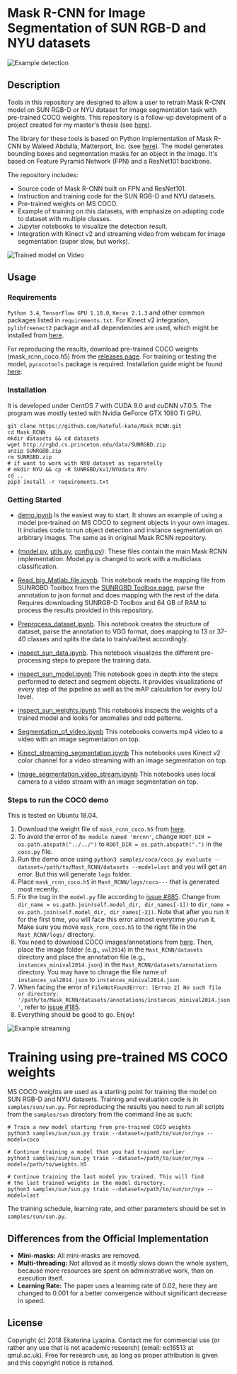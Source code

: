 # Mask R-CNN for Image Segmentation of SUN RGB-D and NYU datasets
![Example detection](assets/chairs.png)
## Description

Tools in this repository are designed to allow a user to retrain Mask R-CNN model on SUN RGB-D or NYU dataset for image segmentation task with pre-trained COCO weights. This repository is a follow-up development of a project created for my master's thesis (see [here](https://github.com/hateful-kate/Mask_RCNN/blob/master/Master's_thesis.pdf)).

The library for these tools is based on Python implementation of Mask R-CNN by Waleed Abdulla, Matterport, Inc. (see [here](https://github.com/matterport/Mask_RCNN)). The model generates bounding boxes and segmentation masks for an object in the image. It's based on Feature Pyramid Network (FPN) and a ResNet101 backbone. 

The repository includes:
* Source code of Mask R-CNN built on FPN and ResNet101.
* Instruction and training code for the SUN RGB-D and NYU datasets.
* Pre-trained weights on MS COCO.
* Example of training on this datasets, with emphasize on adapting code to dataset with multiple classes.
* Jupyter notebooks to visualize the detection result.
* Integration with Kinect v2 and streaming video from webcam for image segmentation (super slow, but works).

![Trained model on Video](assets/output.gif)

## Usage
### Requirements
`Python 3.4`, `TensorFlow GPU 1.10.0`, `Keras 2.1.3` and other common packages listed in `requirements.txt`. For Kinect v2 integration, `pylibfreenect2` package and all dependencies are used, which might be installed from [here](https://github.com/r9y9/pylibfreenect2).

For reproducing the results, download pre-trained COCO weights (mask_rcnn_coco.h5) from the [releases page](https://github.com/matterport/Mask_RCNN/releases).
For training or testing the model, `pycocotools` package is required. Installation guide might be found [here]( https://github.com/cocodataset/cocoapi).

### Installation
It is developed under CentOS 7 with CUDA 9.0 and cuDNN v7.0.5. The program was mostly tested with Nvidia GeForce GTX 1080 Ti GPU.

```
git clone https://github.com/hateful-kate/Mask_RCNN.git
cd Mask_RCNN
mkdir datasets && cd datasets
wget http://rgbd.cs.princeton.edu/data/SUNRGBD.zip
unzip SUNRGBD.zip
rm SUNRGBD.zip
# if want to work with NYU dataset as separetelly
# mkdir NYU && cp -R SUNRGBD/kv1/NYUdata NYU
cd ..
pip3 install -r requirements.txt
```

### Getting Started
* [demo.ipynb](samples/demo.ipynb) Is the easiest way to start. It shows an example of using a model pre-trained on MS COCO to segment objects in your own images. It includes code to run object detection and instance segmentation on arbitrary images. The same as in original Mask RCNN repository.

* ([model.py](mrcnn/model.py), [utils.py](mrcnn/utils.py), [config.py](mrcnn/config.py)): These files contain the main Mask RCNN implementation. Model.py is changed to work with a multiclass classification.

* [Read_big_Matlab_file.ipynb](samples/sun/Read_big_Matlab_file.ipynb). This notebook reads the mapping file from SUNRGBD Toolbox from the [SUNRGBD Toolbox page](http://rgbd.cs.princeton.edu/), parse the annotation to json format and does mapping with the rest of the data. Requires downloading SUNRGB-D Toolbox and 64 GB of RAM to process the results provided in this repository.

* [Preprocess_dataset.ipynb](samples/sun/Preprocess_dataset.ipynb). This notebook creates the structure of dataset, parse the annotation to VGG format, does mapping to 13 or 37-40 classes and splits the data to train/val/test accordingly.

* [inspect_sun_data.ipynb](samples/sun/inspect_sun_data.ipynb). This notebook visualizes the different pre-processing steps
to prepare the training data.

* [inspect_sun_model.ipynb](samples/sun/inspect_sun_model.ipynb) This notebook goes in depth into the steps performed to detect and segment objects. It provides visualizations of every step of the pipeline as well as the mAP calculation for every IoU level.

* [inspect_sun_weights.ipynb](samples/sun/inspect_sun_weights.ipynb)
This notebooks inspects the weights of a trained model and looks for anomalies and odd patterns.

* [Segmentation_of_video.ipynb](Segmentation_of_video.ipynb)
This notebooks converts mp4 video to a video with an image segmentation on top.

* [Kinect_streaming_segmentation.ipynb](Kinect_streaming_segmentation.ipynb)
This notebooks uses Kinect v2 color channel for a video streaming with an image segmentation on top.

* [Image_segmentation_video_stream.ipynb](Image_segmentation_video_stream.ipynb)
This notebooks uses local camera to a video stream with an image segmentation on top.

### Steps to run the COCO demo
This is tested on Ubuntu 18.04.
1. Download the weight file of `mask_rcnn_coco.h5` from [here](https://github.com/matterport/Mask_RCNN/releases).
2. To avoid the error of `No module named 'mrcnn'`, change `ROOT_DIR = os.path.abspath("../../")` to `ROOT_DIR = os.path.abspath(".")` in the `coco.py` file.
3. Run the demo once using `python3 samples/coco/coco.py evaluate --dataset=/path/to/Mast_RCNN/datasets --model=last` and you will get an error. But this will generate `logs` folder.
4. Place `mask_rcnn_coco.h5` in `Mast_RCNN/logs/coco---` that is generated most recently.
5. Fix the bug in the `model.py` file according to [issue #885](https://github.com/matterport/Mask_RCNN/issues/885). Change from `dir_name = os.path.join(self.model_dir, dir_names[-1])` to `dir_name = os.path.join(self.model_dir, dir_names[-2])`. Note that after you run it for the first time, you will face this error almost everytime you run it. Make sure you move `mask_rcnn_coco.h5` to the right file in the `Mast_RCNN/logs/` directory.
6. You need to download COCO images/annotations from [here](http://cocodataset.org/#download). Then, place the image folder (e.g., `val2014`) in the `Mast_RCNN/datasets` directory and place the annotation file (e.g., `instances_minival2014.json`) in the `Mast_RCNN/datasets/annotations` directory. You may have to chnage the file name of `instances_val2014.json` to `instances_minival2014.json`.
7. When facing the error of `FileNotFoundError: [Errno 2] No such file or directory: '/path/to/Mask_RCNN/datasets/annotations/instances_minival2014.json'`, refer to [issue #185](https://github.com/matterport/Mask_RCNN/issues/185).
8. Everything should be good to go. Enjoy!

![Example streaming](assets/Segmentation_stream.png)

# Training using pre-trained MS COCO weights
MS COCO weights are used as a starting point for training the model on SUN RGB-D and NYU datasets. Training and evaluation code is in `samples/sun/sun.py`. For reproducing the results you need to run all scripts from the `samples/sun` directory from the command line as such:

```
# Train a new model starting from pre-trained COCO weights
python3 samples/sun/sun.py train --dataset=/path/to/sun/or/nyu --model=coco

# Continue training a model that you had trained earlier
python3 samples/sun/sun.py train --dataset=/path/to/sun/or/nyu --model=/path/to/weights.h5

# Continue training the last model you trained. This will find
# the last trained weights in the model directory.
python3 samples/sun/sun.py train --dataset=/path/to/sun/or/nyu --model=last
```

The training schedule, learning rate, and other parameters should be set in `samples/sun/sun.py`.


## Differences from the Official Implementation
* **Mini-masks:** All mini-masks are removed.
* **Multi-threading:** Not alloved as it mostly slows down the whole system, because more resources are spent on administrative work, than on execution itself.
* **Learning Rate:** The paper uses a learning rate of 0.02, here they are changed to 0.001 for a better convergence without significant 
decrease in speed.


## License
Copyright (c) 2018 Ekaterina Lyapina. Contact me for commercial use (or rather any use that is not academic research) (email: ec16513 at qmul.ac.uk). Free for research use, as long as proper attribution is given and this copyright notice is retained.
